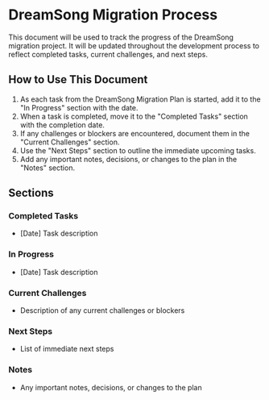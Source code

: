 # DreamSong Migration Process

This document will be used to track the progress of the DreamSong migration project. It will be updated throughout the development process to reflect completed tasks, current challenges, and next steps.

## How to Use This Document

1. As each task from the DreamSong Migration Plan is started, add it to the "In Progress" section with the date.
2. When a task is completed, move it to the "Completed Tasks" section with the completion date.
3. If any challenges or blockers are encountered, document them in the "Current Challenges" section.
4. Use the "Next Steps" section to outline the immediate upcoming tasks.
5. Add any important notes, decisions, or changes to the plan in the "Notes" section.

## Sections

### Completed Tasks
- [Date] Task description

### In Progress
- [Date] Task description

### Current Challenges
- Description of any current challenges or blockers

### Next Steps
- List of immediate next steps

### Notes
- Any important notes, decisions, or changes to the plan
